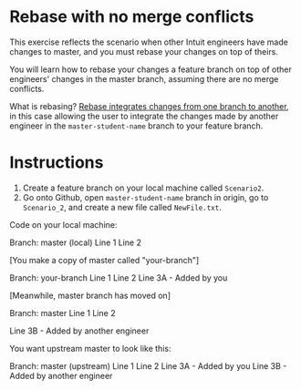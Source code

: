 # Rebase with no merge conflicts 

This exercise reflects the scenario when other Intuit engineers have made changes to master, and you must rebase your changes on top of theirs.

You will learn how to rebase your changes a feature branch on top of other engineers' changes in the master branch, assuming there are no merge conflicts. 

What is rebasing?
[Rebase integrates changes from one branch to another](https://www.git-tower.com/learn/git/glossary/rebase), in this case allowing the user to integrate the changes made by another engineer in the `master-student-name` branch to your feature branch. 

# Instructions
1. Create a feature branch on your local machine called `Scenario2`.
1. Go onto Github, open `master-student-name` branch in origin, go to `Scenario_2`, and create a new file called `NewFile.txt`.

Code on your local machine:

Branch: master (local)
Line 1 
Line 2 

[You make a copy of master called "your-branch"]

Branch: your-branch
Line 1 
Line 2
Line 3A - Added by you 

[Meanwhile, master branch has moved on]

Branch: master
Line 1
Line 2

Line 3B - Added by another engineer  

You want upstream master to look like this:

Branch: master (upstream)
Line 1
Line 2 
Line 3A - Added by you
Line 3B - Added by another engineer 